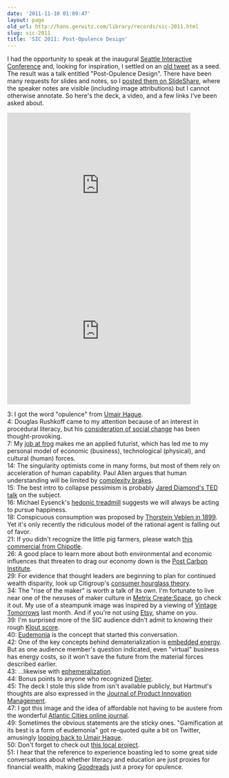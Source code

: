 ```yaml
---
date: '2011-11-10 01:09:47'
layout: page
old_url: http://hans.gerwitz.com/library/records/sic-2011.html
slug: sic-2011
title: 'SIC 2011: Post-Opulence Design'
---
```


I had the opportunity to speak at the inaugural [Seattle Interactive Conference][1] and, looking for inspiration, I settled on an [old tweet][2] as a seed.  The result was a talk entitled "Post-Opulence Design".  There have been many requests for slides and notes, so I [posted them on SlideShare][3], where the speaker notes are visible (including image attributions) but I cannot otherwise annotate.  So here's the deck, a video, and a few links I've been asked about.  

<iframe src="http://www.slideshare.net/slideshow/embed_code/10092347?rel=0" width="425" height="355" frameborder="0" marginwidth="0" marginheight="0" scrolling="no"></iframe>

<iframe src="http://player.vimeo.com/video/32941158" width="425" height="320" frameborder="0" marginwidth="0" marginheight="0" scrolling="no"></iframe>
  
3: I got the word "opulence" from [Umair Hague][4].  
4: Douglas Rushkoff came to my attention because of an interest in procedural literacy, but his [consideration of social change][5] has been thought-provoking.  
7: My [job at frog][6] makes me an applied futurist, which has led me to my personal model of economic (business), technological (physical), and cultural (human) forces.  
14: The singularity optimists come in many forms, but most of them rely on acceleration of human capability.  Paul Allen argues that human understanding will be limited by [complexity brakes][7].  
15: The best intro to collapse pessimism is probably [Jared Diamond's TED talk][8] on the subject.  
16: Michael Eysenck's [hedonic treadmill][9] suggests we will always be acting to pursue happiness.  
18: Conspicuous consumption was proposed by [Thorstein Veblen in 1899][10].  Yet it's only recently the ridiculous model of the rational agent is falling out of favor.  
21: If you didn't recognize the little pig farmers, please watch [this commercial from Chipotle][11].  
26: A good place to learn more about both environmental and economic influences that threaten to drag our economy down is the [Post Carbon Institute][12].  
29: For evidence that thought leaders are beginning to plan for continued wealth disparity, look up Citigroup's [consumer hourglass theory][13].  
34: The "rise of the maker" is worth a talk of its own.  I'm fortunate to live near one of the nexuses of  maker culture in [Metrix Create:Space][14], go check it out.  My use of a steampunk image was inspired by a viewing of [Vintage Tomorrows][15] last month.  And if you're not using [Etsy][16], shame on you.  
39: I'm surprised more of the SIC audience didn't admit to knowing their rough [Klout score][17].  
40: [Eudemonia][18] is the concept that started this conversation.  
42: One of the key concepts behind dematerialization is [embedded energy][19].  But as one audience member's question indicated, even "virtual" business has energy costs, so it won't save the future from the material forces described earlier.  
43: …likewise with [ephemeralization][20].  
44: Bonus points to anyone who recognized [Dieter][21].  
45: The deck I stole this slide from isn't available publicly, but Hartmut's thoughts are also expressed in the [Journal of Product Innovation Management][22].  
47: I got this image and the idea of affordable not having to be austere from the wonderful [Atlantic Cities online journal][23].  
49: Sometimes the obvious statements are the sticky ones.  "Gamification at its best is a form of eudemonia" got re-quoted quite a bit on Twitter, amusingly [looping back to Umair Haque][24].  
50: Don't forget to check out [this local project][25].  
51: I hear that the reference to experience boasting led to some great side conversations about whether literacy and education are just proxies for financial wealth, making [Goodreads][26] just a proxy for opulence.


   [1]: http://www.seattleinteractive.com/
   [2]: https://twitter.com/gerwitz/status/30502103218651136
   [3]: http://www.slideshare.net/gerwitz/sic2011-postopulence-design
   [4]: http://blogs.hbr.org/haque/2011/05/is_a_well_lived_live_worth_anything.html
   [5]: http://www.rushkoff.com/blog/2011/10/26/cnn-occupy-wall-street-is-not-a-protest-but-a-prototype.html
   [6]: http://www.frogdesign.com/services/capabilities/innovation-strategy.html
   [7]: http://www.technologyreview.com/blog/guest/27206/
   [8]: http://www.ted.com/talks/jared_diamond_on_why_societies_collapse.html
   [9]: http://en.wikipedia.org/wiki/Hedonic_treadmill
   [10]: http://books.google.com/books?id=YULEAAAAIAAJ&q=isbn:9780395140086&dq=isbn:9780395140086&hl=en&ei=uNe6TqPtNcTItAbSg9SfBg&sa=X&oi=book_result&ct=result&resnum=1&ved=0CC4Q6AEwAA
   [11]: http://www.youtube.com/watch?v=aMfSGt6rHos
   [12]: http://www.postcarbon.org/
   [13]: http://www.guardian.co.uk/commentisfree/cifamerica/2011/sep/13/american-middle-class-poverty
   [14]: http://metrixcreatespace.com/
   [15]: http://www.tor.com/blogs/2011/10/vintage-tomorrows-review-nycc
   [16]: http://www.etsy.com/
   [17]: http://klout.com/gerwitz
   [18]: http://en.wikipedia.org/wiki/Eudaimonia
   [19]: http://phe.rockefeller.edu/dematerialization/
   [20]: http://www.paulgraham.com/tablets.html
   [21]: http://www.vitsoe.com/en/gb/about/dieterrams
   [22]: http://onlinelibrary.wiley.com/doi/10.1111/j.1540-5885.2011.00811.x/full
   [23]: http://www.theatlanticcities.com/design/2011/10/affordable-housing-doesnt-scream-affordable/326/
   [24]: https://twitter.com/umairh/status/132306595320307712
   [25]: http://www.kickstarter.com/projects/peterseid/romo-the-smartphone-robot
   [26]: http://www.goodreads.com/user/show/325280-hans-gerwitz

